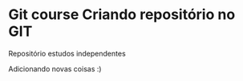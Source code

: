# Git course  Criando repositório no GIT 
   Repositório estudos independentes

   Adicionando novas coisas :)
